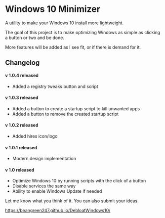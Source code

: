 # Windows 10 Minimizer
A utility to make your Windows 10 install more lightweight.

The goal of this project is to make optimizing Windows as simple as clicking a button or two and be done.

More features will be added as I see fit, or if there is demand for it.

## Changelog
#### v 1.0.4 released
* Added a registry tweaks button and script

#### v 1.0.3 released
* Added a button to create a startup script to kill unwanted apps
* Added a button to remove the created startup script

#### v 1.0.2 released
* Added hires icon/logo

#### v 1.0.1 released
* Modern design implementation

#### v 1.0 released
* Optimize Windows 10 by running scripts with the click of a button
* Disable services the same way
* Ability to enable Windows Update if needed

Let me know what you think of it. You can also submit your ideas.

https://beangreen247.github.io/DebloatWindows10/
